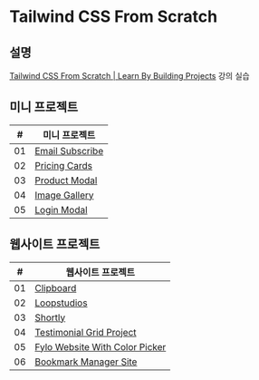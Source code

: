 # Tailwind CSS From Scratch

## 설명

[Tailwind CSS From Scratch | Learn By Building Projects](https://kmooc.udemy.com/course/tailwind-from-scratch/) 강의 실습

## 미니 프로젝트

| #   | 미니 프로젝트                                                |
| --- | ------------------------------------------------------------ |
| 01  | [Email Subscribe](./mini-projects/email-subscribe/README.md) |
| 02  | [Pricing Cards](./mini-projects/pricing-cards/README.md)     |
| 03  | [Product Modal](./mini-projects/product-modal/README.md)     |
| 04  | [Image Gallery](./mini-projects/image-gallery/README.md)     |
| 05  | [Login Modal](./mini-projects/login-modal/README.md)         |

## 웹사이트 프로젝트

| #   | 웹사이트 프로젝트                                                         |
| --- | ------------------------------------------------------------------------- |
| 01  | [Clipboard](./website-projects/clipboard/README.md)                       |
| 02  | [Loopstudios](./website-projects/loopstudios/README.md)                   |
| 03  | [Shortly](./website-projects/shortly/README.md)                           |
| 04  | [Testimonial Grid Project](./website-projects/testimonial-grid/README.md) |
| 05  | [Fylo Website With Color Picker](./website-projects/fylo/README.md)       |
| 06  | [Bookmark Manager Site](./website-projects/bookmark/README.md)            |

